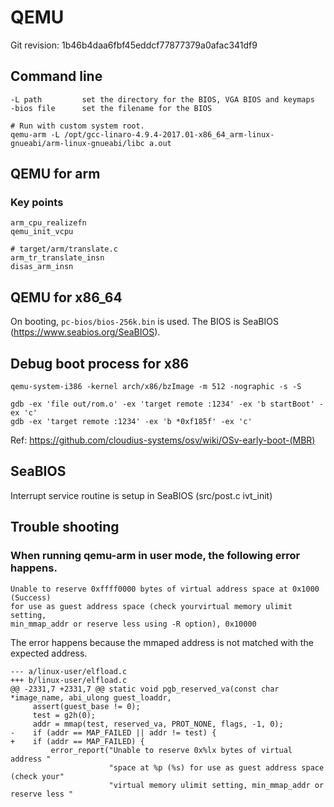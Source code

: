 # QEMU

Git revision: 1b46b4daa6fbf45eddcf77877379a0afac341df9

## Command line

```
-L path         set the directory for the BIOS, VGA BIOS and keymaps
-bios file      set the filename for the BIOS
```

```
# Run with custom system root.
qemu-arm -L /opt/gcc-linaro-4.9.4-2017.01-x86_64_arm-linux-gnueabi/arm-linux-gnueabi/libc a.out
```

## QEMU for arm

### Key points

```
arm_cpu_realizefn
qemu_init_vcpu

# target/arm/translate.c
arm_tr_translate_insn
disas_arm_insn
```

## QEMU for x86_64

On booting, `pc-bios/bios-256k.bin` is used. The BIOS is SeaBIOS (https://www.seabios.org/SeaBIOS).

## Debug boot process for x86

```
qemu-system-i386 -kernel arch/x86/bzImage -m 512 -nographic -s -S

gdb -ex 'file out/rom.o' -ex 'target remote :1234' -ex 'b startBoot' -ex 'c'
gdb -ex 'target remote :1234' -ex 'b *0xf185f' -ex 'c'
```

Ref: https://github.com/cloudius-systems/osv/wiki/OSv-early-boot-(MBR)

## SeaBIOS

Interrupt service routine is setup in SeaBIOS (src/post.c ivt_init)

## Trouble shooting

### When running qemu-arm in user mode, the following error happens.

```
Unable to reserve 0xffff0000 bytes of virtual address space at 0x1000 (Success)
for use as guest address space (check yourvirtual memory ulimit setting,
min_mmap_addr or reserve less using -R option), 0x10000
```

The error happens because the mmaped address is not matched with the expected
address.

```
--- a/linux-user/elfload.c
+++ b/linux-user/elfload.c
@@ -2331,7 +2331,7 @@ static void pgb_reserved_va(const char *image_name, abi_ulong guest_loaddr,
     assert(guest_base != 0);
     test = g2h(0);
     addr = mmap(test, reserved_va, PROT_NONE, flags, -1, 0);
-    if (addr == MAP_FAILED || addr != test) {
+    if (addr == MAP_FAILED) {
         error_report("Unable to reserve 0x%lx bytes of virtual address "
                      "space at %p (%s) for use as guest address space (check your"
                      "virtual memory ulimit setting, min_mmap_addr or reserve less "
```
